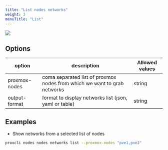 ```yaml
---
title: "List nodes networks"
weight: 3
menuTitle: "List"
---
```



![](/images/proxcli_nodes_networks_list_help.png)

## Options

|option|description|Allowed values|
|---|---|---|
|proxmox-nodes|coma separated list of proxmox nodes from which we want to grab networks|string|
|output-format|format to display networks list (json, yaml or table)|string|

## Examples

- Show networks from a selected list of nodes

```bash
proxcli nodes nodes networks list --proxmox-nodes "pve1,pve2"
```
